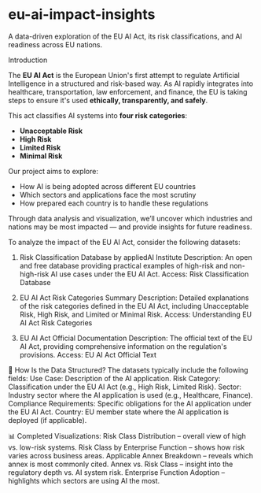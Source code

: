 # eu-ai-impact-insights
A data-driven exploration of the EU AI Act, its risk classifications, and AI readiness across EU nations.

Introduction

The **EU AI Act** is the European Union's first attempt to regulate Artificial Intelligence in a structured and risk-based way. As AI rapidly integrates into healthcare, transportation, law enforcement, and finance, the EU is taking steps to ensure it's used **ethically, transparently, and safely**.

This act classifies AI systems into **four risk categories**: 
- **Unacceptable Risk**
- **High Risk**
- **Limited Risk**
- **Minimal Risk**

Our project aims to explore:
- How AI is being adopted across different EU countries
- Which sectors and applications face the most scrutiny
- How prepared each country is to handle these regulations

Through data analysis and visualization, we’ll uncover which industries and nations may be most impacted — and provide insights for future readiness.



To analyze the impact of the EU AI Act, consider the following datasets:
1. Risk Classification Database by appliedAI Institute
Description: An open and free database providing practical examples of high-risk and non-high-risk AI use cases under the EU AI Act.
Access: Risk Classification Database

2. EU AI Act Risk Categories Summary
Description: Detailed explanations of the risk categories defined in the EU AI Act, including Unacceptable Risk, High Risk, and Limited or Minimal Risk.
Access: Understanding EU AI Act Risk Categories

3. EU AI Act Official Documentation
Description: The official text of the EU AI Act, providing comprehensive information on the regulation's provisions.
Access: EU AI Act Official Text

🧾 How Is the Data Structured?
The datasets typically include the following fields:
Use Case: Description of the AI application.
Risk Category: Classification under the EU AI Act (e.g., High Risk, Limited Risk).
Sector: Industry sector where the AI application is used (e.g., Healthcare, Finance).
Compliance Requirements: Specific obligations for the AI application under the EU AI Act.
Country: EU member state where the AI application is deployed (if applicable).

📊 Completed Visualizations:
Risk Class Distribution – overall view of high vs. low-risk systems.
Risk Class by Enterprise Function – shows how risk varies across business areas.
Applicable Annex Breakdown – reveals which annex is most commonly cited.
Annex vs. Risk Class – insight into the regulatory depth vs. AI system risk.
Enterprise Function Adoption – highlights which sectors are using AI the most.
